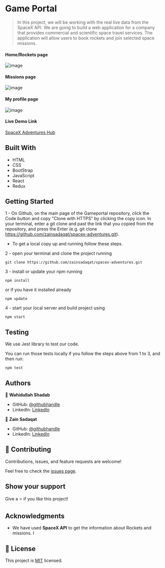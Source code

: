 
# Game Portal

> In this project, we will be working with the real live data from the SpaceX API. We are going to build a web application for a company that provides commercial and scientific space travel services. The application will allow users to book rockets and join selected space missions.

#### Home/Rockets page
![image](https://user-images.githubusercontent.com/51750930/142662068-924a9e2a-f233-46a7-9170-fc8e6839ccf5.png)

#### Missions page
![image](https://user-images.githubusercontent.com/51750930/142675001-d61d0872-6480-441a-8452-2c9da16ea099.png)

#### My profile page
![image](https://user-images.githubusercontent.com/51750930/142675144-0faf00ea-f491-4113-8d13-61cc5c7946f3.png)

#### Live Demo Link
[SpaceX Adventures Hub](https://spacex-adventures-hub.netlify.app/)

## Built With

- HTML 
- CSS
- BootStrap
- JavaScript
- React
- Redux


## Getting Started

1 - On Github, on the main page of the Gameportal repository, click the Code button and copy "Clone with HTTPS" by clicking the copy icon.
In your terminal, enter a git clone and past the link that you copied from the repository, and press the   Enter
(e.g. git clone https://github.com/zainsadaqat/spacex-adventures.git).

* To get a local copy up and running follow these steps.

2 - open your terminal and clone the project running 

`git clone https://github.com/zainsadaqat/spacex-adventures.git`

3 - install or update your npm running

`npm install` 

or if you have it installed already 

`npm update`

4 - start your local server and build project using

`npm start`

## Testing

We use Jest library to test our code.

You can run those tests locally if you follow the steps above from 1 to 3, and then run:

`npm test`

## Authors

👤 **Wahidullah Shadab**

- GitHub: [@githubhandle](https://github.com/shadabwahidullah)
- LinkedIn: [LinkedIn](https://www.linkedin.com/in/wahidullah-shadab-2712031a3)

👤 **Zain Sadaqat**

- GitHub: [@githubhandle](https://github.com/zainsadaqat)
- LinkedIn: [LinkedIn](https://www.linkedin.com/in/zain-sadaqat/)

## 🤝 Contributing

Contributions, issues, and feature requests are welcome!

Feel free to check the [issues page](../../issues/).

## Show your support

Give a ⭐️ if you like this project!

## Acknowledgments

- We have used **SpaceX API** to get the information about Rockets and missions. I
## 📝 License

This project is [MIT](./MIT.md) licensed.
